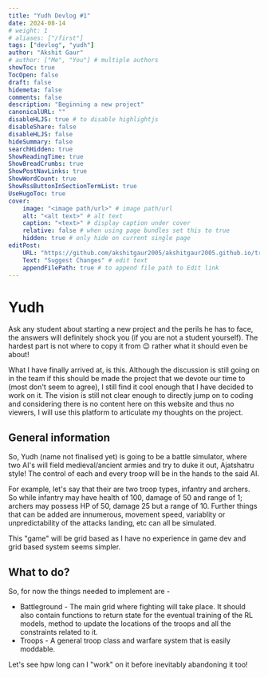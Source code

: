 ```yaml
---
title: "Yudh Devlog #1"
date: 2024-08-14
# weight: 1
# aliases: ["/first"]
tags: ["devlog", "yudh"]
author: "Akshit Gaur"
# author: ["Me", "You"] # multiple authors
showToc: true
TocOpen: false
draft: false
hidemeta: false
comments: false
description: "Beginning a new project"
canonicalURL: ""
disableHLJS: true # to disable highlightjs
disableShare: false
disableHLJS: false
hideSummary: false
searchHidden: true
ShowReadingTime: true
ShowBreadCrumbs: true
ShowPostNavLinks: true
ShowWordCount: true
ShowRssButtonInSectionTermList: true
UseHugoToc: true
cover:
    image: "<image path/url>" # image path/url
    alt: "<alt text>" # alt text
    caption: "<text>" # display caption under cover
    relative: false # when using page bundles set this to true
    hidden: true # only hide on current single page
editPost:
    URL: "https://github.com/akshitgaur2005/akshitgaur2005.github.io/tree/main/content"
    Text: "Suggest Changes" # edit text
    appendFilePath: true # to append file path to Edit link
---
```


# Yudh

Ask any student about starting a new project and the perils he has to face, the answers will definitely shock you (if you are not a student yourself). The hardest part is not where to copy it from 😉 rather what it should even be about!

What I have finally arrived at, is this. Although the discussion is still going on in the team if this should be made the project that we devote our time to (most don't seem to agree), I still find it cool enough that I have decided to work on it. The vision is still not clear enough to directly jump on to coding and considering there is no content here on this website and thus no viewers, I will use this platform to articulate my thoughts on the project.

## General information

So, Yudh (name not finalised yet) is going to be a battle simulator, where two AI's will field medieval/ancient armies and try to duke it out, Ajatshatru style!
The control of each and every troop will be in the hands to the said AI.

For example, let's say that their are two troop types, infantry and archers. So while infantry may have health of 100, damage of 50 and range of 1; archers may possess HP of 50, damage 25 but a range of 10. Further things that can be added are innumerous, movement speed, variablity or unpredictability of the attacks landing, etc can all be simulated.

This "game" will be grid based as I have no experience in game dev and grid based system seems simpler.

## What to do?

So, for now the things needed to implement are -

- Battleground - The main grid where fighting will take place. It should also contain functions to return state for the eventual training of the RL models, method to update the locations of the troops and all the constraints related to it.
- Troops - A general troop class and warfare system that is easily moddable.


Let's see hpw long can I "work" on it before inevitably abandoning it too!
